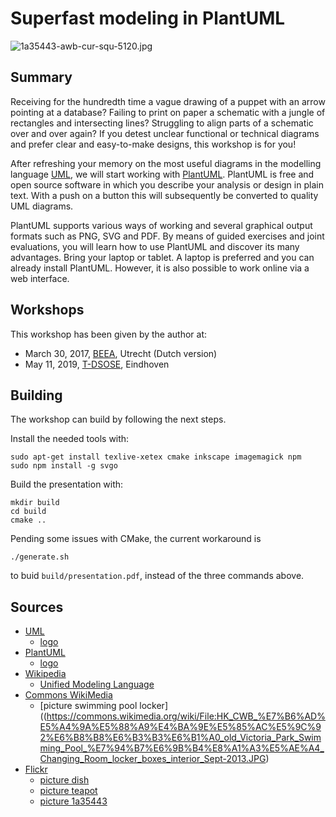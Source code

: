 # Superfast modeling in PlantUML

![1a35443-awb-cur-squ-5120.jpg](1a35443-awb-cur-squ-5120.jpg?raw=true)


## Summary

Receiving for the hundredth time a vague drawing of a puppet with an arrow
pointing at a database? Failing to print on paper a schematic with a jungle of
rectangles and intersecting lines? Struggling to align parts of a schematic over
and over again? If you detest unclear functional or technical diagrams and
prefer clear and easy-to-make designs, this workshop is for you!

After refreshing your memory on the most useful diagrams in the modelling
language [UML](https://en.wikipedia.org/wiki/Unified_Modeling_Language), we will
start working with [PlantUML](http://plantuml.com). PlantUML is free and open
source software in which you describe your analysis or design in plain text.
With a push on a button this will subsequently be converted to quality UML
diagrams.

PlantUML supports various ways of working and several graphical output formats
such as PNG, SVG and PDF. By means of guided exercises and joint evaluations,
you will learn how to use PlantUML and discover its many advantages. Bring your
laptop or tablet. A laptop is preferred and you can already install PlantUML.
However, it is also possible to work online via a web interface.


## Workshops

This workshop has been given by the author at:
* March 30, 2017, [BEEA](https://www.beea.nl/berichten/bericht/2017/03/beea-37-leer-supersnel-modelleren-in-plantuml.html), Utrecht (Dutch version)
* May 11, 2019, [T-DSOSE](http://www.t-dose.org/node/1159), Eindhoven


## Building

The workshop can build by following the next steps.

Install the needed tools with:

    sudo apt-get install texlive-xetex cmake inkscape imagemagick npm
    sudo npm install -g svgo

Build the presentation with:

    mkdir build
    cd build
    cmake ..

Pending some issues with CMake, the current workaround is

    ./generate.sh

to buid `build/presentation.pdf`, instead of the three commands above.


## Sources

* [UML](http://uml.org)
    * [logo](https://commons.wikimedia.org/wiki/File:UML_logo.svg)
* [PlantUML](http://plantuml.com)
    * [logo](http://plantuml.com/Logo_PlantUML.svg)
* [Wikipedia](https://en.wikipedia.org)
    * [Unified Modeling Language](https://en.wikipedia.org/wiki/Unified_Modeling_Language)
* [Commons WikiMedia](https://commons.wikimedia.org)
    * [picture swimming pool locker]((https://commons.wikimedia.org/wiki/File:HK_CWB_%E7%B6%AD%E5%A4%9A%E5%88%A9%E4%BA%9E%E5%85%AC%E5%9C%92%E6%B8%B8%E6%B3%B3%E6%B1%A0_old_Victoria_Park_Swimming_Pool_%E7%94%B7%E6%9B%B4%E8%A1%A3%E5%AE%A4_Changing_Room_locker_boxes_interior_Sept-2013.JPG)
* [Flickr](https://flickr.com)
    * [picture dish](https://flickr.com/photos/30478819@N08/44587183590)
    * [picture teapot](https://flickr.com/photos/maunzy/5202257983)
    * [picture 1a35443](https://www.flickr.com/photos/library_of_congress/2179123779)

